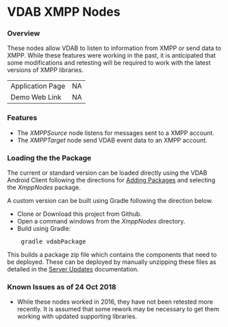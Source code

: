 # VDAB XMPP Nodes
### Overview
These nodes allow VDAB to listen to information from XMPP or send data to XMPP.
While these features were working in the past, it is anticipated that some modifications
and retesting will be required to work with the latest versions of XMPP libraries.

| | |
|  --- |  :---: |
| Application Page    | NA |
| Demo Web Link   | NA |

### Features
<ul>
<li>The <i>XMPPSource</i> node listens for messages sent to a XMPP account.
<li>The <i>XMPPTarget</i> node send VDAB event data to an XMPP account.
</ul>

### Loading the the Package
The current or standard version can be loaded directly using the VDAB Android Client following the directions
for [Adding Packages](https://vdabtec.com/vdab/docs/VDABGUIDE_AddingPackages.pdf) and selecting the <i>XmppNodes</i> package.
 
A custom version can be built using Gradle following the direction below.

* Clone or Download this project from Github.
* Open a command windows from the <i>XmppNodes</i> directory.
* Build using Gradle: <pre>      gradle vdabPackage</pre>

This builds a package zip file which contains the components that need to be deployed. These can be deployed by 
manually unzipping these files as detailed in the [Server Updates](https://vdabtec.com/vdab/docs/VDABGUIDE_ServerUpdates.pdf) 
 documentation.

### Known Issues as of 24 Oct  2018

* While these nodes worked in 2016, they have not been retested more recently. It is assumed that some rework may be necessary
to get them working with updated supporting libraries.


